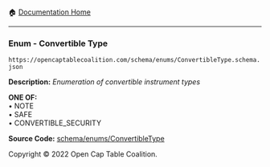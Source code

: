 :house: [Documentation Home](/README.md)

---

### Enum - Convertible Type

`https://opencaptablecoalition.com/schema/enums/ConvertibleType.schema.json`

**Description:** _Enumeration of convertible instrument types_

**ONE OF:**</br>&bull; NOTE </br>&bull; SAFE </br>&bull; CONVERTIBLE_SECURITY

**Source Code:** [schema/enums/ConvertibleType](/schema/enums/ConvertibleType.schema.json)

Copyright © 2022 Open Cap Table Coalition.
